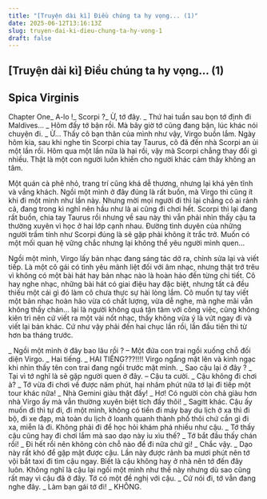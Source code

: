 ```yaml
---
title: "[Truyện dài kì] Điều chúng ta hy vọng... (1)"
date: 2025-06-12T13:16:13Z
slug: truyen-dai-ki-dieu-chung-ta-hy-vong-1
draft: false
---
```


## [Truyện dài kì] Điều chúng ta hy vọng... (1)

## Spica Virginis

Chapter One_ A-lo !_ Scorpi ?_ Ừ, tớ đây.
_ Thứ hai tuần sau bọn tớ định đi Maldives…
_ Hôm đấy tớ bận rồi. Mà bây giờ tớ cũng đang bận, lúc khác nói chuyện đi.
_ Ừ…
 Thấy cô bạn thân của mình như vậy, Virgo buồn lắm. Ngày hôm kia, sau khi nghe tin Scorpi chia tay Taurus, cô đã đến nhà Scorpi an ủi một lần rồi. Hôm qua một lần nữa là hai rồi, vậy mà Scorpi chẳng thay đổi gì nhiều. Thật là một con người luôn khiến cho người khác cảm thấy không an tâm.
 
 Một quán cà phê nhỏ, trang trí cũng khá dễ thương, nhưng lại khá yên tĩnh và vắng khách. Ngồi một mình ở đây đúng là rất buồn, mà Virgo thì cũng ít khi đi một mình như lần này. Nhưng mời mọi người đi thì lại chẳng có ai rảnh cả, đang trong kì nghỉ nên hầu như là ai cũng đi chơi hết. Scorpi thì lại đang rất buồn, chia tay Taurus rồi nhưng về sau này thì vẫn phải nhìn thấy cậu ta thường xuyên vì học ở hai lớp cạnh nhau. Đường tình duyên của những người trầm tính như Scorpi đúng là sẽ gặp phải không ít trắc trở. Muốn có một mối quan hệ vững chắc nhưng lại không thể yêu người mình quen…
 
 Ngồi một mình, Virgo lấy bản nhạc đang sáng tác dở ra, chỉnh sửa lại và viết tiếp. Là một cô gái có tình yêu mãnh liệt đối với âm nhạc, nhưng thật trớ trêu vì không có một bài hát hay bản nhạc nào là hoàn hảo đến từng chi tiết. Cô hay nghe nhạc, những bài hát có giai điệu hay đặc biệt, nhưng tất cả đều thiếu một cái gì đó làm cô chưa thực sự hài lòng lắm. Cô muốn tự tay viết một bản nhạc hoàn hảo vừa có chất lượng, vừa dễ nghe, mà nghe mãi vẫn không thấy chán… lại là người không quá tận tâm với công việc, cũng không kiên trì nên cứ viết ra một vài nốt nhạc, thấy không vừa ý là vứt ngay đi và viết lại bản khác. Cứ như vậy phải đến hai chục lần rồi, lần đầu tiên thì từ hơn ba tháng trước.
 
_ Ngồi một mình ở đây bao lâu rồi ? – Một đứa con trai ngồi xuống chỗ đối diện Virgo.
_ Hai tiếng.
_ HAI TIẾNG???!!!!
Virgo ngẩng mặt lên và kinh ngạc khi nhìn thấy tên con trai đang ngồi trước mặt mình.
_ Sao cậu lại ở đây ?
_ Tại vì tớ nghĩ là sẽ gặp người quen ở đây. – Cậu ta cười.
_ Cậu không đi chơi à?
_ Tớ vừa đi chơi về được năm phút, hai nhăm phút nữa tớ lại đi tiếp một tour khác nữa!
_ Nhà Gemini giàu thật đấy!
_ Hơ! Có người còn chả giàu hơn nhà Virgo ấy mà vẫn thường xuyên biệt tích đấy thôi!
_ Sagitt khác. Cậu ấy muốn đi thì tự đi, đi một mình, không có tiền đi máy bay du lịch ở xa thì đi bộ, đi xe đạp, mà toàn du lịch ở loanh quanh thành phố thôi chứ cần gì đi xa, miễn là đi. Không phải đi để học hỏi khám phá nhiều như cậu.
_ Tớ thấy cậu cũng hay đi chơi lắm mà sao dạo này ỉu xìu thế?
_ Tớ bắt đầu thấy chán rồi!
_ Đi hết rồi nên không còn chỗ nào để đi nữa chứ gì!
_ Chắc vậy.
_ Dạo này rất khó để gặp mặt được cậu. Lần này được rảnh ba mươi phút nên tớ vội bắt taxi đi tìm cậu ngay. Biết là cậu không hay ở nhà nên tớ đến đây luôn. Không nghĩ là cậu lại ngồi một mình như thế này nhưng dù sao cũng rất may vì cậu đã ở đây. Tớ có một đề nghị với cậu.
_ Cứ nói đi, tớ vẫn đang nghe đây.
_ Làm bạn gái tớ đi!
_ KHÔNG.